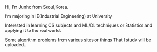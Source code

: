 Hi, I’m Junho from Seoul,Korea.

I’m majoring in IE(Industrial Engineering) at University

Interested in learning CS subjects and ML/DL techniques or Statistics and applying it to the real world. 

Some algorithm problems from various sites or things That I study will be uploaded..


<!---
Corpse-is-Talking/Corpse-is-Talking is a ✨ special ✨ repository because its `README.md` (this file) appears on your GitHub profile.
You can click the Preview link to take a look at your changes.
--->
